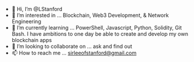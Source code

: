 - 👋 Hi, I’m @LStanford
- 👀 I’m interested in ... Blockchain, Web3 Development, & Network Engineering
- 🌱 I’m currently learning ... PowerShell, Javascript, Python, Solidity, Git Bash.
    I have ambitions to one day be able to create and develop my own blockchain apps
- 💞️ I’m looking to collaborate on ... ask and find out
- 📫 How to reach me ... sirleeofstanford@gmail.com

<!---
LStanford1983/LStanford1983 is a ✨ special ✨ repository because its `README.md` (this file) appears on your GitHub profile.
You can click the Preview link to take a look at your changes.
--->
